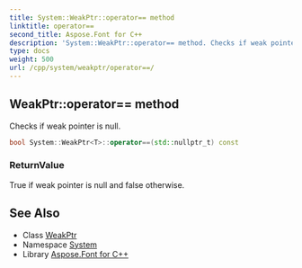 ```yaml
---
title: System::WeakPtr::operator== method
linktitle: operator==
second_title: Aspose.Font for C++
description: 'System::WeakPtr::operator== method. Checks if weak pointer is null in C++.'
type: docs
weight: 500
url: /cpp/system/weakptr/operator==/
---
```

## WeakPtr::operator== method


Checks if weak pointer is null.

```cpp
bool System::WeakPtr<T>::operator==(std::nullptr_t) const
```


### ReturnValue

True if weak pointer is null and false otherwise.

## See Also

* Class [WeakPtr](../)
* Namespace [System](../../)
* Library [Aspose.Font for C++](../../../)
